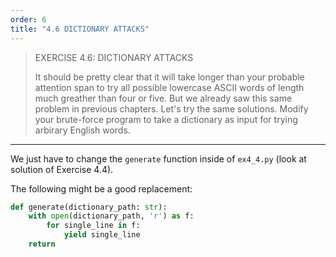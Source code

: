 ```yaml
---
order: 6
title: "4.6 DICTIONARY ATTACKS"
---
```


> EXERCISE 4.6: DICTIONARY ATTACKS
> 
> It should be pretty clear that it will take longer than your probable attention span 
> to try all possible lowercase ASCII words of length much greather than four or five. 
> But we already saw this same problem in previous chapters. Let's try the same solutions. 
> Modify your brute-force program to take a dictionary as input for trying arbirary English
> words. 

--------------------------------

We just have to change the `generate` function inside of `ex4_4.py` (look at solution of 
Exercise 4.4). 

The following might be a good replacement: 

```python
def generate(dictionary_path: str): 
    with open(dictionary_path, 'r') as f: 
        for single_line in f: 
            yield single_line
    return 
```
